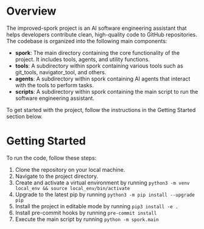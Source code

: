 
# Overview

The improved-spork project is an AI software engineering assistant that helps developers contribute clean, high-quality code to GitHub repositories. The codebase is organized into the following main components:

- **spork**: The main directory containing the core functionality of the project. It includes tools, agents, and utility functions.
- **tools**: A subdirectory within spork containing various tools such as git_tools, navigator_tool, and others.
- **agents**: A subdirectory within spork containing AI agents that interact with the tools to perform tasks.
- **scripts**: A subdirectory within spork containing the main script to run the software engineering assistant.

To get started with the project, follow the instructions in the Getting Started section below.

# Getting Started

To run the code, follow these steps:

1. Clone the repository on your local machine.
2. Navigate to the project directory.
3. Create and activate a virtual environment by running `python3 -m venv local_env && source local_env/bin/activate`
4. Upgrade to the latest pip by running `python3 -m pip install --upgrade pip`
5. Install the project in editable mode by running `pip3 install -e .`
6. Install pre-commit hooks by running `pre-commit install`
7. Execute the main script by running `python -m spork.main`
